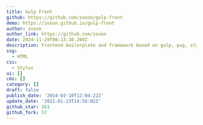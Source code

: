 ```yaml
---
title: Gulp Front
github: https://github.com/zoxon/gulp-front
demo: https://zoxon.github.io/gulp-front
author: zoxon
author_link: https://github.com/zoxon
date: 2024-11-29T00:13:38.200Z
description: Frontend boilerplate and framework based on gulp, pug, stylus and babel
ssg:
  - HTML
css:
  - Stylus
ui: []
cms: []
category: []
draft: false
publish_date: '2014-03-10T12:04:22Z'
update_date: '2021-01-23T14:56:02Z'
github_star: 261
github_fork: 57
---
```

